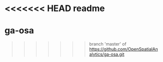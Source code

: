<<<<<<< HEAD
readme
=======
# ga-osa
>>>>>>> branch 'master' of https://github.com/OpenSpatialAnalytics/ga-osa.git
